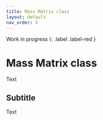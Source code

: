 ```yaml
---
title: Mass Matrix class
layout: default
nav_order: 3
---
```


Work in progress
{: .label .label-red }

# Mass Matrix class

Text

## Subtitle

Text
